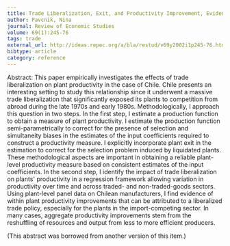```yaml
---
title: Trade Liberalization, Exit, and Productivity Improvement, Evidence from Chilean Plants
author: Pavcnik, Nina
journal: Review of Economic Studies
volume: 69(1):245-76
tags: trade
external_url: http://ideas.repec.org/a/bla/restud/v69y2002i1p245-76.html
bibtype: article
category: reference
---
```

Abstract: This paper empirically investigates the effects of trade liberalization on plant productivity in the case of Chile. Chile presents an interesting setting to study this relationship since it underwent a massive trade liberalization that significantly exposed its plants to competition from abroad during the late 1970s and early 1980s. Methodologically, I approach this question in two steps. In the first step, I estimate a production function to obtain a measure of plant productivity. I estimate the production function semi-parametrically to correct for the presence of selection and simultaneity biases in the estimates of the input coefficients required to construct a productivity measure. I explicitly incorporate plant exit in the estimation to correct for the selection problem induced by liquidated plants. These methodological aspects are important in obtaining a reliable plant-level productivity measure based on consistent estimates of the input coefficients. In the second step, I identify the impact of trade liberalization on plants' productivity in a regression framework allowing variation in productivity over time and across traded- and non-traded-goods sectors. Using plant-level panel data on Chilean manufacturers, I find evidence of within plant productivity improvements that can be attributed to a liberalized trade policy, especially for the plants in the import-competing sector. In many cases, aggregate productivity improvements stem from the reshuffling of resources and output from less to more efficient producers.<P>(This abstract was borrowed from another version of this item.)

